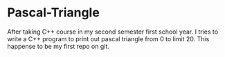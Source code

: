 # Pascal-Triangle
After taking C++ course in my second semester first school year. I tries to write a C++ program to print out pascal triangle from 0 to limit 20.
This happense to be my first repo on git.
